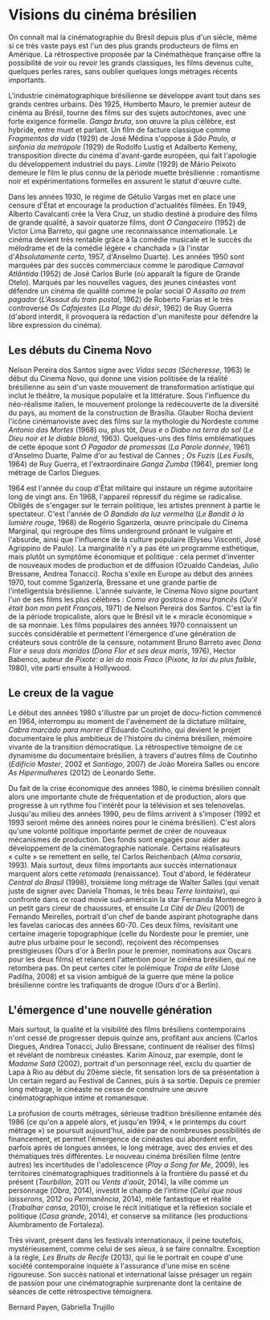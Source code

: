 # Visions du cinéma brésilien

On connaît mal la cinématographie du Brésil depuis plus d'un siècle, même si ce très vaste pays est l'un des plus grands producteurs de films en Amérique. La rétrospective proposée par la Cinémathèque française offre la possibilité de voir ou revoir les grands classiques, les films devenus culte, quelques perles rares, sans oublier quelques longs métrages récents importants.

L'industrie cinématographique brésilienne se développe avant tout dans ses grands centres urbains. Dès 1925, Humberto Mauro, le premier auteur de cinéma au Brésil, tourne des films sur des sujets autochtones, avec une forte exigence formelle. *Ganga bruta*, son œuvre la plus célèbre, est hybride, entre muet et parlant. Un film de facture classique comme *Fragmentos da vida* (1929) de José Médina s'oppose à *São Paulo, a sinfonia da metrópole* (1929) de Rodolfo Lustig et Adalberto Kemeny, transposition directe du cinéma d'avant-garde européen, qui fait l'apologie du développement industriel du pays. *Limite* (1929) de Mário Peixoto demeure le film le plus connu de la période muette brésilienne&nbsp;: romantisme noir et expérimentations formelles en assurent le statut d'œuvre culte.

Dans les années 1930, le régime de Gétulio Vargas met en place une censure d'État et encourage la production d'actualités filmées. En 1949, Alberto Cavalcanti crée la Vera Cruz, un studio destiné à produire des films de grande qualité, à savoir quatorze films, dont *O Cangaceiro* (1952) de Victor Lima Barreto, qui gagne une reconnaissance internationale. Le cinéma devient très rentable grâce à la comédie musicale et le succès du mélodrame et de la comédie légère «&nbsp;chanchada&nbsp;» (à l'instar d'*Absolutamente certo*, 1957, d'Anselmo Duarte). Les années 1950 sont marquées par des succès commerciaux comme le parodique *Carnaval Atlântida* (1952) de José Carlos Burle (où apparaît la figure de Grande Otelo). Marqués par les nouvelles vagues, des jeunes cinéastes vont défendre un cinéma de qualité comme le polar social *O Assalto ao trem pagador* (*L'Assaut du train postal*, 1962) de Roberto Farias et le très controversé *Os Cafajestes* (*La Plage du désir*, 1962) de Ruy Guerra (d'abord interdit, il provoquera la rédaction d'un manifeste pour défendre la libre expression du cinéma).

## Les débuts du Cinema Novo

Nelson Pereira dos Santos signe avec *Vidas secas* (*Sécheresse*, 1963) le début du Cinema Novo, qui donne une vision politisée de la réalité brésilienne au sein d'un vaste mouvement de transformation artistique qui inclut le théâtre, la musique populaire et la littérature. Sous l'influence du néo-réalisme italien, le mouvement prolonge la redécouverte de la diversité du pays, au moment de la construction de Brasília. Glauber Rocha devient l'icône cinémanoviste avec des films sur la mythologie du Nordeste comme *Antonio das Mortes* (1968) ou, plus tôt, *Deus e o Diabo na terra do sol* (*Le Dieu noir et le diable blond*, 1963). Quelques-uns des films emblématiques de cette époque sont *O Pagador de promessas* (*La Parole donnée*, 1961) d'Anselmo Duarte, Palme d'or au festival de Cannes&nbsp;; *Os Fuzis* (*Les Fusils*, 1964) de Ruy Guerra, et l'extraordinaire *Ganga Zumba* (1964), premier long métrage de Carlos Diegues.

1964 est l'année du coup d'État militaire qui instaure un régime autoritaire long de vingt ans. En 1968, l'appareil répressif du régime se radicalise. Obligés de s'engager sur le terrain politique, les artistes prennent à partie le spectateur. C'est l'année de *O Bandido da luz vermelha* (*Le Bandit à la lumière rouge*, 1968) de Rogério Sganzerla, œuvre principale du Cinema Marginal, qui regroupe des films underground prônant le vulgaire et l'absurde, ainsi que l'influence de la culture populaire (Elyseu Visconti, José Agrippino de Paulo). La marginalité n'y a pas été un programme esthétique, mais plutôt un symptôme économique et politique&nbsp;: cela permet d'inventer de nouveaux modes de production et de diffusion (Ozualdo Candeias, Julio Bressane, Andrea Tonacci).
Rocha s'exile en Europe au début des années 1970, tout comme Sganzerla, Bressane et une grande partie de l'intelligentsia brésilienne. L'année suivante, le Cinema Novo signe pourtant l'un de ses films les plus célèbres&nbsp;: *Como era gostoso o meu francês* (*Qu'il était bon mon petit Français*, 1971) de Nelson Pereira dos Santos. C'est la fin de la période tropicaliste, alors que le Brésil vit le «&nbsp;miracle économique&nbsp;» de sa monnaie. Les films populaires des années 1970 connaissent un succès considérable et permettent l'émergence d'une génération de créateurs sous contrôle de la censure, notamment Bruno Barreto avec *Dona Flor e seus dois maridos* (*Dona Flor et ses deux maris*, 1976), Hector Babenco, auteur de *Pixote: a lei do mais Fraco* (*Pixote, la loi du plus faible*, 1980), vite parti ensuite à Hollywood.

## Le creux de la vague

Le début des années 1980 s'illustre par un projet de docu-fiction commencé en 1964, interrompu au moment de l'avènement de la dictature militaire, *Cabra marcado para morrer* d'Eduardo Coutinho, qui devient le projet documentaire le plus ambitieux de l'histoire du cinéma brésilien, mémoire vivante de la transition démocratique. La rétrospective témoigne de ce dynamisme du documentaire brésilien, à travers d'autres films de Coutinho (*Edifício Master*, 2002 et *Santiago*, 2007) de João Moreira Salles ou encore *As Hipermulheres* (2012) de Leonardo Sette.

Du fait de la crise économique des années 1980, le cinéma brésilien connaît alors une importante chute de fréquentation et de production, alors que progresse à un rythme fou l'intérêt pour la télévision et ses telenovelas. Jusqu'au milieu des années 1990, peu de films arrivent à s'imposer (1992 et 1993 seront même des années noires pour le cinéma brésilien). C'est alors qu'une volonté politique importante permet de créer de nouveaux mécanismes de production. Des fonds sont engagés pour aider au développement de la cinématographie nationale. Certains réalisateurs «&nbsp;culte&nbsp;» se remettent en selle, tel Carlos Reichenbach (*Alma corsaria*, 1993). Mais surtout, deux films importants aux succès internationaux marquent alors cette *retomada* (renaissance). Tout d'abord, le fédérateur *Central do Brasil* (1998), troisième long métrage de Walter Salles (qui venait juste de signer avec Daniela Thomas, le très beau *Terre lointaine*), qui confronte dans ce road movie sud-américain la star Fernanda Montenegro à un petit gars cireur de chaussures, et ensuite *La Cité de Dieu* (2001) de Fernando Meirelles, portrait d'un chef de bande aspirant photographe dans les favelas cariocas des années 60-70. Ces deux films, revisitant une certaine imagerie topographique (celle du Nordeste pour le premier, une autre plus urbaine pour le second), reçoivent des récompenses prestigieuses (Ours d'or à Berlin pour le premier, nominations aux Oscars pour les deux films) et relancent l'attention pour le cinéma brésilien, qui ne retombera pas. On peut certes citer le polémique *Tropa de elite* (José Padilha, 2008) et sa vision ambiguë de la guerre que mène la police brésilienne contre les trafiquants de drogue (Ours d'or à Berlin).

## L'émergence d'une nouvelle génération

Mais surtout, la qualité et la visibilité des films brésiliens contemporains n'ont cessé de progresser depuis quinze ans, profitant aux anciens (Carlos Diegues, Andrea Tonacci, Julio Bressane, continuent de réaliser des films) et révélant de nombreux cinéastes. Karim Aïnouz, par exemple, dont le *Madame Satã* (2002), portrait d'un personnage réel, exclu du quartier de Lapa à Rio au début du 20ème siècle, fit sensation lors de sa présentation à Un certain regard au Festival de Cannes, puis à sa sortie. Depuis ce premier long métrage, le cinéaste ne cesse de construire une œuvre cinématographique intime et romanesque.

La profusion de courts métrages, sérieuse tradition brésilienne entamée dès 1986 (ce qu'on a appelé alors, et jusqu'en 1994, «&nbsp;le printemps du court métrage&nbsp;») se poursuit aujourd'hui, aidée par de nombreuses possibilités de financement, et permet l'émergence de cinéastes qui abordent enfin, parfois après de longues années, le long métrage, avec des envies et des thématiques très différentes. Le nouveau cinéma brésilien filme (entre autres) les incertitudes de l'adolescence (*Play a Song for Me*, 2009), les territoires cinématographiques traditionnels à la frontière du passé et du présent (*Tourbillon*, 2011 ou *Vents d'août*, 2014), la ville comme un personnage (*Obra*, 2014), investit le champ de l'intime (*Celui que nous laisserons*, 2012 ou *Permanência*, 2014), mêle fantastique et réalité (*Trabalhar cansa*, 2010), croise le récit initiatique et la réflexion sociale et politique (*Casa grande*, 2014), et conserve sa militance (les productions Alumbramento de Fortaleza).

Très vivant, présent dans les festivals internationaux, il peine toutefois, mystérieusement, comme celui de ses aïeux, à se faire connaître. Exception à la règle, *Les Bruits de Recife* (2013), qui lie le portrait en coupe d'une société contemporaine inquiète à l'assurance d'une mise en scène rigoureuse. Son succès national et international laisse présager un regain de passion pour une cinématographie surprenante dont la centaine de séances de cette rétrospective témoignera.

Bernard Payen, Gabriella Trujillo